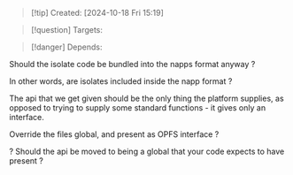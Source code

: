 
>[!tip] Created: [2024-10-18 Fri 15:19]

>[!question] Targets: 

>[!danger] Depends: 

Should the isolate code be bundled into the napps format anyway ?

In other words, are isolates included inside the napp format ?

The api that we get given should be the only thing the platform supplies, as opposed to trying to supply some standard functions - it gives only an interface.

Override the files global, and present as OPFS interface ?

? Should the api be moved to being a global that your code expects to have present ?